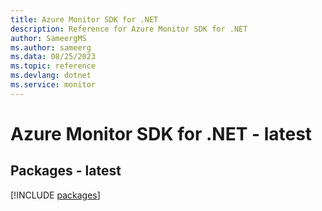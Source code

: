 ```yaml
---
title: Azure Monitor SDK for .NET
description: Reference for Azure Monitor SDK for .NET
author: SameergMS
ms.author: sameerg
ms.data: 08/25/2023
ms.topic: reference
ms.devlang: dotnet
ms.service: monitor
---
```

# Azure Monitor SDK for .NET - latest
## Packages - latest
[!INCLUDE [packages](monitor-index.md)]